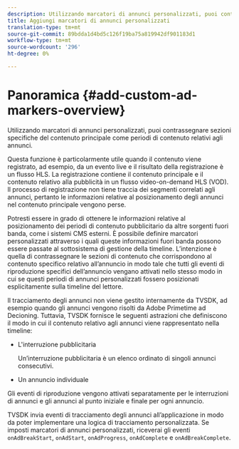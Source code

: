 ```yaml
---
description: Utilizzando marcatori di annunci personalizzati, puoi contrassegnare sezioni specifiche del contenuto principale come periodi di contenuto relativi agli annunci.
title: Aggiungi marcatori di annunci personalizzati
translation-type: tm+mt
source-git-commit: 89bdda1d4bd5c126f19ba75a819942df901183d1
workflow-type: tm+mt
source-wordcount: '296'
ht-degree: 0%

---
```



# Panoramica {#add-custom-ad-markers-overview}

Utilizzando marcatori di annunci personalizzati, puoi contrassegnare sezioni specifiche del contenuto principale come periodi di contenuto relativi agli annunci.

Questa funzione è particolarmente utile quando il contenuto viene registrato, ad esempio, da un evento live e il risultato della registrazione è un flusso HLS. La registrazione contiene il contenuto principale e il contenuto relativo alla pubblicità in un flusso video-on-demand HLS (VOD). Il processo di registrazione non tiene traccia dei segmenti correlati agli annunci, pertanto le informazioni relative al posizionamento degli annunci nel contenuto principale vengono perse.

Potresti essere in grado di ottenere le informazioni relative al posizionamento dei periodi di contenuto pubblicitario da altre sorgenti fuori banda, come i sistemi CMS esterni. È possibile definire marcatori personalizzati attraverso i quali queste informazioni fuori banda possono essere passate al sottosistema di gestione della timeline. L’intenzione è quella di contrassegnare le sezioni di contenuto che corrispondono al contenuto specifico relativo all’annuncio in modo tale che tutti gli eventi di riproduzione specifici dell’annuncio vengano attivati nello stesso modo in cui se questi periodi di annunci personalizzati fossero posizionati esplicitamente sulla timeline del lettore.

Il tracciamento degli annunci non viene gestito internamente da TVSDK, ad esempio quando gli annunci vengono risolti da Adobe Primetime ad Decioning. Tuttavia, TVSDK fornisce le seguenti astrazioni che definiscono il modo in cui il contenuto relativo agli annunci viene rappresentato nella timeline:

* L&#39;interruzione pubblicitaria

   Un’interruzione pubblicitaria è un elenco ordinato di singoli annunci consecutivi.
* Un annuncio individuale

Gli eventi di riproduzione vengono attivati separatamente per le interruzioni di annunci e gli annunci al punto iniziale e finale per ogni annuncio.

TVSDK invia eventi di tracciamento degli annunci all’applicazione in modo da poter implementare una logica di tracciamento personalizzata. Se imposti marcatori di annunci personalizzati, riceverai gli eventi `onAdBreakStart`, `onAdStart`, `onAdProgress`, `onAdComplete` e `onAdBreakComplete`.